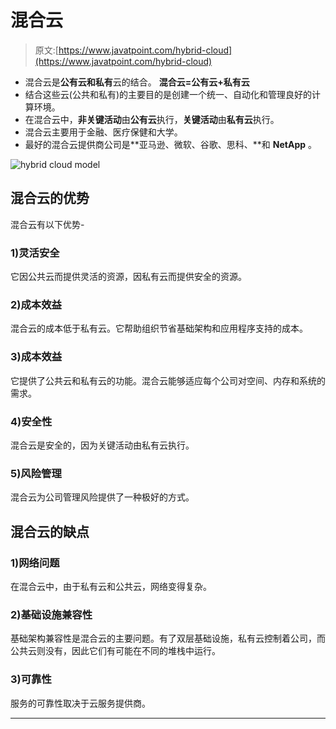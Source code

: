# 混合云

> 原文:[https://www.javatpoint.com/hybrid-cloud](https://www.javatpoint.com/hybrid-cloud)

*   混合云是**公有云和私有**云的结合。
    **混合云=公有云+私有云**
*   结合这些云(公共和私有)的主要目的是创建一个统一、自动化和管理良好的计算环境。
*   在混合云中，**非关键活动**由**公有云**执行，**关键活动**由**私有云**执行。
*   混合云主要用于金融、医疗保健和大学。
*   最好的混合云提供商公司是**亚马逊、微软、谷歌、思科、**和 **NetApp** 。

![hybrid cloud model](../Images/730ae99d7129f7e6fb35b58deef6329c.png)

## 混合云的优势

混合云有以下优势-

### 1)灵活安全

它因公共云而提供灵活的资源，因私有云而提供安全的资源。

### 2)成本效益

混合云的成本低于私有云。它帮助组织节省基础架构和应用程序支持的成本。

### 3)成本效益

它提供了公共云和私有云的功能。混合云能够适应每个公司对空间、内存和系统的需求。

### 4)安全性

混合云是安全的，因为关键活动由私有云执行。

### 5)风险管理

混合云为公司管理风险提供了一种极好的方式。

## 混合云的缺点

### 1)网络问题

在混合云中，由于私有云和公共云，网络变得复杂。

### 2)基础设施兼容性

基础架构兼容性是混合云的主要问题。有了双层基础设施，私有云控制着公司，而公共云则没有，因此它们有可能在不同的堆栈中运行。

### 3)可靠性

服务的可靠性取决于云服务提供商。

* * *